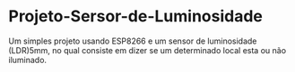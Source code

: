 # Projeto-Sersor-de-Luminosidade
Um simples projeto usando ESP8266 e um sensor de luminosidade (LDR)5mm, no qual consiste em dizer se um determinado local esta ou não iluminado.
